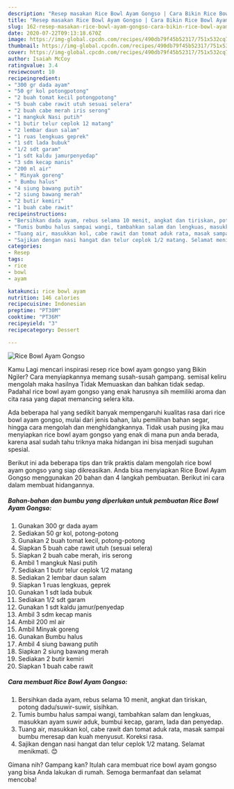 ```yaml
---
description: "Resep masakan Rice Bowl Ayam Gongso | Cara Bikin Rice Bowl Ayam Gongso Yang Bikin Ngiler"
title: "Resep masakan Rice Bowl Ayam Gongso | Cara Bikin Rice Bowl Ayam Gongso Yang Bikin Ngiler"
slug: 162-resep-masakan-rice-bowl-ayam-gongso-cara-bikin-rice-bowl-ayam-gongso-yang-bikin-ngiler
date: 2020-07-22T09:13:18.670Z
image: https://img-global.cpcdn.com/recipes/490db79f45b52317/751x532cq70/rice-bowl-ayam-gongso-foto-resep-utama.jpg
thumbnail: https://img-global.cpcdn.com/recipes/490db79f45b52317/751x532cq70/rice-bowl-ayam-gongso-foto-resep-utama.jpg
cover: https://img-global.cpcdn.com/recipes/490db79f45b52317/751x532cq70/rice-bowl-ayam-gongso-foto-resep-utama.jpg
author: Isaiah McCoy
ratingvalue: 3.4
reviewcount: 10
recipeingredient:
- "300 gr dada ayam"
- "50 gr kol potongpotong"
- "2 buah tomat kecil potongpotong"
- "5 buah cabe rawit utuh sesuai selera"
- "2 buah cabe merah iris serong"
- "1 mangkuk Nasi putih"
- "1 butir telur ceplok 12 matang"
- "2 lembar daun salam"
- "1 ruas lengkuas geprek"
- "1 sdt lada bubuk"
- "1/2 sdt garam"
- "1 sdt kaldu jamurpenyedap"
- "3 sdm kecap manis"
- "200 ml air"
- " Minyak goreng"
- " Bumbu halus"
- "4 siung bawang putih"
- "2 siung bawang merah"
- "2 butir kemiri"
- "1 buah cabe rawit"
recipeinstructions:
- "Bersihkan dada ayam, rebus selama 10 menit, angkat dan tiriskan, potong dadu/suwir-suwir, sisihkan."
- "Tumis bumbu halus sampai wangi, tambahkan salam dan lengkuas, masukkan ayam suwir aduk, bumbui kecap, garam, lada dan penyedap."
- "Tuang air, masukkan kol, cabe rawit dan tomat aduk rata, masak sampai bumbu meresap dan kuah menyusut. Koreksi rasa."
- "Sajikan dengan nasi hangat dan telur ceplok 1/2 matang. Selamat menikmati. 😊"
categories:
- Resep
tags:
- rice
- bowl
- ayam

katakunci: rice bowl ayam 
nutrition: 146 calories
recipecuisine: Indonesian
preptime: "PT30M"
cooktime: "PT36M"
recipeyield: "3"
recipecategory: Dessert

---
```



![Rice Bowl Ayam Gongso](https://img-global.cpcdn.com/recipes/490db79f45b52317/751x532cq70/rice-bowl-ayam-gongso-foto-resep-utama.jpg)

Kamu Lagi mencari inspirasi resep rice bowl ayam gongso yang Bikin Ngiler? Cara menyiapkannya memang susah-susah gampang. semisal keliru mengolah maka hasilnya Tidak Memuaskan dan bahkan tidak sedap. Padahal rice bowl ayam gongso yang enak harusnya sih memiliki aroma dan cita rasa yang dapat memancing selera kita.

Ada beberapa hal yang sedikit banyak mempengaruhi kualitas rasa dari rice bowl ayam gongso, mulai dari jenis bahan, lalu pemilihan bahan segar, hingga cara mengolah dan menghidangkannya. Tidak usah pusing jika mau menyiapkan rice bowl ayam gongso yang enak di mana pun anda berada, karena asal sudah tahu triknya maka hidangan ini bisa menjadi suguhan spesial.




Berikut ini ada beberapa tips dan trik praktis dalam mengolah rice bowl ayam gongso yang siap dikreasikan. Anda bisa menyiapkan Rice Bowl Ayam Gongso menggunakan 20 bahan dan 4 langkah pembuatan. Berikut ini cara dalam membuat hidangannya.

<!--inarticleads1-->

##### Bahan-bahan dan bumbu yang diperlukan untuk pembuatan Rice Bowl Ayam Gongso:

1. Gunakan 300 gr dada ayam
1. Sediakan 50 gr kol, potong-potong
1. Gunakan 2 buah tomat kecil, potong-potong
1. Siapkan 5 buah cabe rawit utuh (sesuai selera)
1. Siapkan 2 buah cabe merah, iris serong
1. Ambil 1 mangkuk Nasi putih
1. Sediakan 1 butir telur ceplok 1/2 matang
1. Sediakan 2 lembar daun salam
1. Siapkan 1 ruas lengkuas, geprek
1. Gunakan 1 sdt lada bubuk
1. Sediakan 1/2 sdt garam
1. Gunakan 1 sdt kaldu jamur/penyedap
1. Ambil 3 sdm kecap manis
1. Ambil 200 ml air
1. Ambil  Minyak goreng
1. Gunakan  Bumbu halus
1. Ambil 4 siung bawang putih
1. Siapkan 2 siung bawang merah
1. Sediakan 2 butir kemiri
1. Siapkan 1 buah cabe rawit




<!--inarticleads2-->

##### Cara membuat Rice Bowl Ayam Gongso:

1. Bersihkan dada ayam, rebus selama 10 menit, angkat dan tiriskan, potong dadu/suwir-suwir, sisihkan.
1. Tumis bumbu halus sampai wangi, tambahkan salam dan lengkuas, masukkan ayam suwir aduk, bumbui kecap, garam, lada dan penyedap.
1. Tuang air, masukkan kol, cabe rawit dan tomat aduk rata, masak sampai bumbu meresap dan kuah menyusut. Koreksi rasa.
1. Sajikan dengan nasi hangat dan telur ceplok 1/2 matang. Selamat menikmati. 😊




Gimana nih? Gampang kan? Itulah cara membuat rice bowl ayam gongso yang bisa Anda lakukan di rumah. Semoga bermanfaat dan selamat mencoba!
